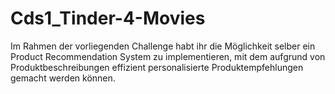 # Cds1_Tinder-4-Movies
Im Rahmen der vorliegenden Challenge habt ihr die Möglichkeit selber ein Product Recommendation System zu implementieren, mit dem aufgrund von Produktbeschreibungen effizient personalisierte Produktempfehlungen gemacht werden können. 

